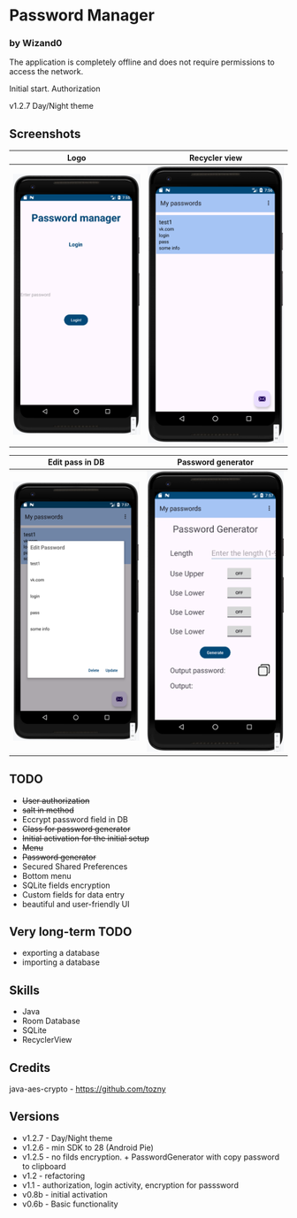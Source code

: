 # Password Manager
### by Wizand0

The application is completely offline and does not require permissions to access the network.

Initial start. Authorization

v1.2.7 Day/Night theme

## Screenshots

Logo           |         Recycler view
:-------------------------:|:------------------------------:
![screenshot](screenshot4.png)  | ![screenshot](screenshot3.png)

Edit pass in DB         |  Password generator
:-------------------------:|:------------------------------:
![screenshot](screenshot2.png) |  ![screenshot](screenshot1.png)

## TODO
- ~~User authorization~~
- ~~salt in method~~
- Eccrypt password field in DB
- ~~Class for password generator~~
- ~~Initial activation for the initial setup~~
- ~~Menu~~
- ~~Password generator~~
- Secured Shared Preferences
- Bottom menu
- SQLite fields encryption
- Custom fields for data entry
- beautiful and user-friendly UI

## Very long-term TODO
- exporting a database
- importing a database

## Skills
- Java
- Room Database
- SQLite
- RecyclerView

## Credits
java-aes-crypto - https://github.com/tozny

## Versions
- v1.2.7 - Day/Night theme
- v1.2.6 - min SDK to 28 (Android Pie)
- v1.2.5 - no filds encryption. + PasswordGenerator with copy password to clipboard
- v1.2 - refactoring
- v1.1 - authorization, login activity, encryption for passsword
- v0.8b - initial activation
- v0.6b - Basic functionality
